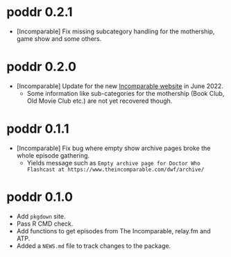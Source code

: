 # poddr 0.2.1

* [Incomparable] Fix missing subcategory handling for the mothership, game show and some others.

# poddr 0.2.0

* [Incomparable] Update for the new [Incomparable website](https://www.theincomparable.com/) in June 2022.  
  * Some information like sub-categories for the mothership (Book Club, Old Movie Club etc.) are not yet recovered though.

# poddr 0.1.1

* [Incomparable] Fix bug where empty show archive pages broke the whole episode gathering.
  * Yields message such as `Empty archive page for Doctor Who Flashcast at https://www.theincomparable.com/dwf/archive/`

# poddr 0.1.0

* Add `pkgdown` site.
* Pass R CMD check.
* Add functions to get episodes from The Incomparable, relay.fm and ATP.
* Added a `NEWS.md` file to track changes to the package.
